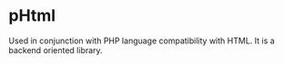 # pHtml
Used in conjunction with PHP language compatibility with HTML. It is a backend oriented library.
